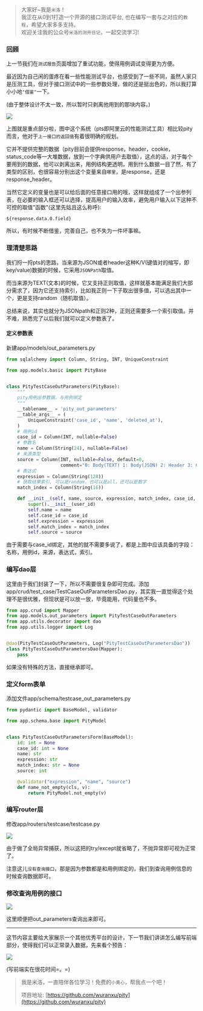 > 大家好~我是`米洛`！<br/>
> 我正在从0到1打造一个开源的接口测试平台, 也在编写一套与之对应的`教程`，希望大家多多支持。<br/>
> 欢迎关注我的公众号`米洛的测开日记`，一起交流学习! 

### 回顾

  上一节我们在`测试报告`页面增加了重试功能，使得用例调试变得更为方便。
  
  最近因为自己闲的蛋疼在看一些性能测试平台，也感受到了一些不同，虽然人家只是压测工具，但对于接口测试中的一些参数处理，做的还是挺出色的，所以我打算小小地`"借鉴"`一下。

  (由于整体设计不太一致，所以暂时只剥离他用到的那块内容。)
  
![](https://files.mdnice.com/user/11504/5482bbe7-e882-4dac-b3e0-7dcb764c2b1d.png)

  上图就是重点部分啦，图中这个系统（pts即阿里云的性能测试工具）相比较pity而言，他对于`上一接口的返回值`有着很明确的规划。
  
  它并不提供完整的数据（pity目前会提供response，header，cookie，status_code等一大堆数据，放到一个字典供用户去取值），这点的话，对于每个要用到的数据，他可以剥离出来，用例结构更透明，用到什么数据一目了然，有了类型的区别，也很容易分别出这个变量来自`哪里`，是response，还是response_header。
  
  当然它定义的变量也是可以给后面的任意接口用的哦，这样就组成了一个出参列表，在必要的输入框还可以选择，提高用户的输入效率，避免用户输入以下这种不可控的取值"函数"(这里先姑且这么称呼):
  
  ```${response.data.0.field}```
  
  所以，有时候不断借鉴，完善自己，也不失为一件坏事嘛。
  
### 理清楚思路

  我们捋一捋pts的思路，当来源为JSON或者header这种K/V(键值对的缩写，即key/value)数据的时候，它采用`JSONPath`取值。
  
  而当来源为TEXT(文本)的时候，它又支持正则取值，这样就基本能满足我们大部分需求了，因为它还支持索引，比如我正则一下子取出很多值，可以选出其中一个，更是支持random（随机取值）。
  
  总结来说，其实也就分为JSONpath和正则2种，正则还需要多一个索引取值。并不难，熟悉完了以后我们就可以定义参数表了。
  
#### 定义参数表

  新建app/models/out_parameters.py

```python
from sqlalchemy import Column, String, INT, UniqueConstraint

from app.models.basic import PityBase


class PityTestCaseOutParameters(PityBase):
    """
    pity用例出参数据，与用例绑定
    """
    __tablename__ = 'pity_out_parameters'
    __table_args__ = (
        UniqueConstraint('case_id', 'name', 'deleted_at'),
    )
    # 用例id
    case_id = Column(INT, nullable=False)
    # 参数名
    name = Column(String(24), nullable=False)
    # 来源类型
    source = Column(INT, nullable=False, default=0,
                    comment="0: Body(TEXT) 1: Body(JSON) 2: Header 3: Cookie 4: HTTP状态码")
    # 表达式
    expression = Column(String(128))
    # 获取结果索引, 可以是random，也可以是all，还可以是数字
    match_index = Column(String(16))

    def __init__(self, name, source, expression, match_index, case_id, user_id):
        super().__init__(user_id)
        self.name = name
        self.case_id = case_id
        self.expression = expression
        self.match_index = match_index
        self.source = source


```
  
  由于需要与case_id绑定，其他的就不需要多说了，都是上图中应该具备的字段：名称，用例id，来源，表达式，索引。

### 编写dao层

  这里由于我们封装了一下，所以不需要很复杂即可完成。添加app/crud/test_case/TestCaseOutParametersDao.py，其实我一直觉得这个处理不是很优雅，但现状是可以放一放，毕竟能用，代码量也不多。
  
```python
from app.crud import Mapper
from app.models.out_parameters import PityTestCaseOutParameters
from app.utils.decorator import dao
from app.utils.logger import Log


@dao(PityTestCaseOutParameters, Log("PityTestCaseOutParametersDao"))
class PityTestCaseOutParametersDao(Mapper):
    pass

```

  如果没有特殊的方法，直接继承即可。
  
### 定义form表单

  添加文件app/schema/testcase_out_parameters.py

```python
from pydantic import BaseModel, validator

from app.schema.base import PityModel


class PityTestCaseOutParametersForm(BaseModel):
    id: int = None
    case_id: int = None
    name: str
    expression: str
    match_index: str = None
    source: int

    @validator("expression", "name", "source")
    def name_not_empty(cls, v):
        return PityModel.not_empty(v)

```

  

### 编写router层

  修改app/routers/testcase/testcase.py

![](https://files.mdnice.com/user/11504/f58a4d0f-4399-4c69-9927-0ce1d5e350a9.png)

  由于做了全局异常捕获，所以这把的try/except就省略了，不抛异常即可视为正常了。
  
  注意这儿`没有查询接口`，那是因为参数都是和用例绑定的，我们到查询用例信息的时候查询数据即可。
  
### 修改查询用例的接口

![](https://files.mdnice.com/user/11504/6b9a3452-749c-4424-8a99-b30210f75b3f.png)

  这里顺便把out_parameters查询出来即可。

---

  这节内容主要给大家展示一个其他优秀平台的设计，下一节我们讲讲怎么编写前端部分，使得我们可以正常录入数据，先来看个预告：
  
![](https://files.mdnice.com/user/11504/f72bba4e-5007-42be-90f8-4c382bacf551.png)

  (写前端实在很花时间=。=)


> 我是米洛，一直陪伴各位学习！免费的`小黄心`，帮我点一个吧！
>
> 项目地址: [https://github.com/wuranxu/pity](https://github.com/wuranxu/pity)